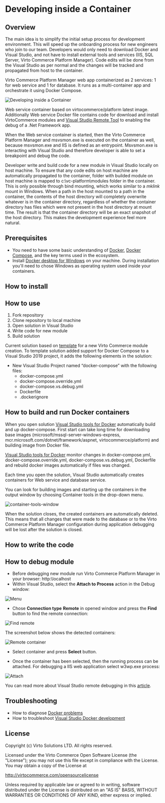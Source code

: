 # Developing inside a Container

## Overview

The main idea is to simplify the initial setup process for development environment. This will speed up the onboarding process for new engineers who join to our team.
Developers would only need to download Docker and Visual Studio, and not have to install external tools and services (IIS, SQL Server, Virto Commerce Platform Manager). Code edits will be done from the Visual Studio as per normal and the changes will be tracked and propagated from host to the container.

Virto Commerce Platform Manager web app containerized as 2 services: 1 for web service and 1 for database. It runs as a multi-container app and orchestrate it using Docker Compose.

![Developing inside a Container](docs/media/developing-inside-container.png)

Web service container based on virtocommerce/platform latest image. Additionally Web service Docker file contains code for download and install VirtoCommerce modules and [Visual Studio Remote Tool](https://visualstudio.microsoft.com/downloads#remote-tools-for-visual-studio-2019) to enabling the debug of a .Net Framework app.

When the Web service container is started, then the Virto Commerce Platform Manager and msvsmon.exe is executed on the container as well, because msvsmon.exe and IIS is defined as an entrypoint. Msvsmon.exe is interacting with Visual Studio and therefore developer is able to set a breakpoint and debug the code.

Developer write and build code for a new module in Visual Studio locally on host machine. To ensure that any code edits on host machine are automatically propagated to the container, folder with builded module on host machine is mapped to c:\vc-platform\modules folder in the container. This is only possible through bind mounting, which works similar to a *mklink* mount in Windows. When a path in the host mounted to a path in the container, the contents of the host directory will completely overwrite whatever is in the container directory, regardless of whether the container directory has files which were not present in the host directory at mount time. The result is that the container directory will be an exact snapshot of the host directory. This makes the development experience feel more natural.

## Prerequisites

* You need to have some basic understanding of [Docker](https://docs.docker.com/get-started/), [Docker Compose](https://docs.docker.com/compose/gettingstarted/), and the key terms used in the ecosystem.
* Install [Docker desktop for Windows](https://docs.docker.com/docker-for-windows/install/) on your machine. During installation you'll need to chose Windows as operating system used inside your containers.

## How to install

## How to use

1. Fork repository
1. Clone repository to local machine
1. Open solution in Visual Studio
1. Write code for new module
1. Build solution

Current solution based on [template](https://marketplace.visualstudio.com/items?itemName=Virto-Commerce.VirtoCommerceModuleTemplates) for a new Virto Commerce module creation. To template solution added support for Docker Compose to a Visual Studio 2019 project, it adds the following elements in the solution:

* New Visual Studio Project named “docker-compose” with the following files:
  * docker-compose.yml
  * docker-compose.override.yml
  * docker-compose.vs.debug.yml
  * Dockerfile
  * .dockerignore

## How to build and run Docker containers

When you open solution [Visual Studio tools for Docker](https://docs.microsoft.com/en-us/visualstudio/containers/overview?view=vs-2019) automatically build and up docker-compose.
First start can take long time for downloading base images (microsoft/mssql-server-windows-express, mcr.microsoft.com/dotnet/framework/aspnet, virtocommerce/platform) and building image from Docker file.

[Visual Studio tools for Docker](https://docs.microsoft.com/en-us/visualstudio/containers/overview?view=vs-2019) monitor changes in docker-compose.yml, docker-compose.override.yml, docker-compose.vs.debug.yml, Dockerfile and rebuild docker images automatically if files was changed.

Each time you open the solution, Visual Studio automatically creates containers for Web service and database service.

You can look for building images and starting up the containers in the output window by choosing Container tools in the drop-down menu.

![container-tools-window](docs/media/container-tools-window.png)

When the solution closes, the created containers are automatically deleted. This means that all changes that were made to the database or to the Virto Commerce Platform Manager configuration during application debugging will be lost after the solution is closed.

## How to write the code

## How to debug module

* Before debugging new module run Virto Commerce Platform Manager in your browser: http:\\localhost
* Within Visual Studio, select the **Attach to Process** action in the Debug window:

![Menu](docs/media/screen-attach-to-process-menu.png)

* Chose **Connection type** **Remote** in opened window and press the **Find** button to find the remote connection:

![Find remote](docs/media/screen-attach-to-process-window.png)

The screenshot below shows the detected containers:

![Remote container](docs/media/screen-remote-connections.png)

* Select container and press **Select** button.

* Once the container has been selected, then the running process can be attached.
For debugging a IIS web application select w3wp.exe process:

![Attach](docs/media/screen-attach-to-process-process-selection.png)

You can read more about Visual Studio remote debugging in this [article](https://docs.microsoft.com/en-us/visualstudio/debugger/attach-to-running-processes-with-the-visual-studio-debugger?view=vs-2019).

## Troubleshooting

* How to diagnose [Docker problems](https://docs.docker.com/docker-for-windows/troubleshoot)
* How to troubleshoot [Visual Studio Docker development](https://docs.microsoft.com/ru-ru/visualstudio/containers/troubleshooting-docker-errors?view=vs-2019)

## License

Copyright (c) Virto Solutions LTD.  All rights reserved.

Licensed under the Virto Commerce Open Software License (the "License"); you
may not use this file except in compliance with the License. You may
obtain a copy of the License at

<http://virtocommerce.com/opensourcelicense>

Unless required by applicable law or agreed to in writing, software
distributed under the License is distributed on an "AS IS" BASIS,
WITHOUT WARRANTIES OR CONDITIONS OF ANY KIND, either express or
implied.
